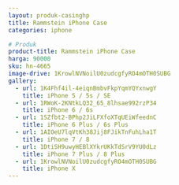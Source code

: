 ```yaml
---
layout: produk-casinghp
title: Rammstein iPhone Case
categories: iphone

# Produk
product-title: Rammstein iPhone Case
harga: 90000
sku: hn-4665
image-drive: 1KrowlNVNoilU0zudcgfyRO4mOTH0SUBG
gallery:
  - url: 1K4Fhf4il-4eiqnBmbvFkpYqmYQYxnwgY
    title: iPhone 5 / 5s / SE
  - url: 1RWoK-2KNtkLQ32_65_8lhsae992rzP34
    title: iPhone 6 / 6s
  - url: 1SZfbt2-BPhp2JiLFXfoXTqUEiWfeednC
    title: iPhone 6 Plus / 6s Plus
  - url: 1AIOeU7lqVtKh38Jij8FJikTnFuhLha1T
    title: iPhone 7 / 8
  - url: 1DtiSH9uwyHEBlXYkrUKkTdSrV9YU0dLz
    title: iPhone 7 Plus / 8 Plus
  - url: 1KrowlNVNoilU0zudcgfyRO4mOTH0SUBG
    title: iPhone X
---
```

